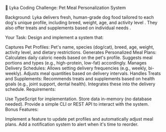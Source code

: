 🐶 Lyka Coding Challenge: Pet Meal Personalization System

Background:
Lyka delivers fresh, human-grade dog food tailored to each dog's unique profile, including breed, weight, age, and activity level . They also offer treats and supplements based on individual needs .

Your Task:
Design and implement a system that:

Captures Pet Profiles:
Pet's name, species (dog/cat), breed, age, weight, activity level, and dietary restrictions.
Generates Personalized Meal Plans:
Calculates daily caloric needs based on the pet's profile.
Suggests meal portions and types (e.g., high-protein, low-fat) accordingly.
Manages Delivery Schedules:
Allows setting delivery frequencies (e.g., weekly, bi-weekly).
Adjusts meal quantities based on delivery intervals.
Handles Treats and Supplements:
Recommends treats and supplements based on health goals (e.g., joint support, dental health).
Integrates these into the delivery schedule.
Requirements:

Use TypeScript for implementation.
Store data in-memory (no database needed).
Provide a simple CLI or REST API to interact with the system.
Bonus Features:

Implement a feature to update pet profiles and automatically adjust meal plans.
Add a notification system to alert when it's time to reorder.